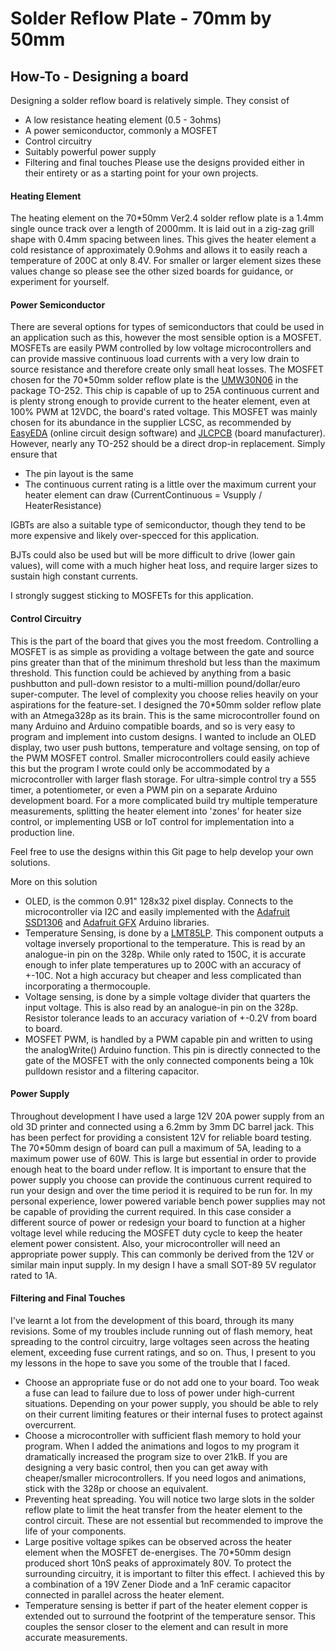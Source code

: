 # **Solder Reflow Plate - 70mm by 50mm**

## How-To - Designing a board
Designing a solder reflow board is relatively simple. They consist of
- A low resistance heating element (0.5 - 3ohms)
- A power semiconductor, commonly a MOSFET
- Control circuitry
- Suitably powerful power supply
- Filtering and final touches
Please use the designs provided either in their entirety or as a starting point for your own projects.

#### Heating Element
The heating element on the 70*50mm Ver2.4 solder reflow plate is a 1.4mm single ounce track over a length of 2000mm. It is laid out in a zig-zag grill shape with 0.4mm spacing between lines. This gives the heater element a cold resistance of approximately 0.9ohms and allows it to easily reach a temperature of 200C at only 8.4V. For smaller or larger element sizes these values change so please see the other sized boards for guidance, or experiment for yourself.

#### Power Semiconductor
There are several options for types of semiconductors that could be used in an application such as this, however the most sensible option is a MOSFET.
MOSFETs are easily PWM controlled by low voltage microcontrollers and can provide massive continuous load currents with a very low drain to source resistance and therefore create only small heat losses. The MOSFET chosen for the 70*50mm solder reflow plate is the [UMW30N06](https://lcsc.com/product-detail/MOSFETs_span-style-background-color-ff0-UMW-span-Youtai-Semiconductor-Co-Ltd-UMW30N06_C369599.html) in the package TO-252. This chip is capable of up to 25A continuous current and is plenty strong enough to provide current to the heater element, even at 100% PWM at 12VDC, the board's rated voltage. This MOSFET was mainly chosen for its abundance in the supplier LCSC, as recommended by [EasyEDA](https://easyeda.com/) (online circuit design software) and [JLCPCB](https://jlcpcb.com/) (board manufacturer). However, nearly any TO-252 should be a direct drop-in replacement. Simply ensure that
- The pin layout is the same 
- The continuous current rating is a little over the maximum current your heater element can draw (CurrentContinuous = Vsupply / HeaterResistance)

IGBTs are also a suitable type of semiconductor, though they tend to be more expensive and likely over-specced for this application.

BJTs could also be used but will be more difficult to drive (lower gain values), will come with a much higher heat loss, and require larger sizes to sustain high constant currents. 

I strongly suggest sticking to MOSFETs for this application.

#### Control Circuitry
This is the part of the board that gives you the most freedom. Controlling a MOSFET is as simple as providing a voltage between the gate and source pins greater than that of the minimum threshold but less than the maximum threshold. This function could be achieved by anything from a basic pushbutton and pull-down resistor to a multi-million pound/dollar/euro super-computer. The level of complexity you choose relies heavily on your aspirations for the feature-set.
I designed the 70*50mm solder reflow plate with an Atmega328p as its brain. This is the same microcontroller found on many Arduino and Arduino compatible boards, and so is very easy to program and implement into custom designs. I wanted to include an OLED display, two user push buttons, temperature and voltage sensing, on top of the PWM MOSFET control. Smaller microcontrollers could easily achieve this but the program I wrote could only be accommodated by a microcontroller with larger flash storage.
For ultra-simple control try a 555 timer, a potentiometer, or even a PWM pin on a separate Arduino development board.
For a more complicated build try multiple temperature measurements, splitting the heater element into 'zones' for heater size control, or implementing USB or IoT control for implementation into a production line.

Feel free to use the designs within this Git page to help develop your own solutions. 

More on this solution
- OLED, is the common 0.91" 128x32 pixel display. Connects to the microcontroller via I2C and easily implemented with the [Adafruit SSD1306](https://github.com/adafruit/Adafruit_SSD1306) and [Adafruit GFX](https://github.com/adafruit/Adafruit-GFX-Library) Arduino libraries.
- Temperature Sensing, is done by a [LMT85LP](https://lcsc.com/product-detail/Temperature-Sensors_Texas-Instruments-LMT85LP_C75856.html). This component outputs a voltage inversely proportional to the temperature. This is read by an analogue-in pin on the 328p. While only rated to 150C, it is accurate enough to infer plate temperatures up to 200C with an accuracy of +-10C. Not a high accuracy but cheaper and less complicated than incorporating a thermocouple.
- Voltage sensing, is done by a simple voltage divider that quarters the input voltage. This is also read by an analogue-in pin on the 328p. Resistor tolerance leads to an accuracy variation of +-0.2V from board to board.
- MOSFET PWM, is handled by a PWM capable pin and written to using the analogWrite() Arduino function. This pin is directly connected to the gate of the MOSFET with the only connected components being a 10k pulldown resistor and a filtering capacitor. 

#### Power Supply
Throughout development I have used a large 12V 20A power supply from an old 3D printer and connected using a 6.2mm by 3mm DC barrel jack. This has been perfect for providing a consistent 12V for reliable board testing. The 70*50mm design of board can pull a maximum of 5A, leading to a maximum power use of 60W. This is large but essential in order to provide enough heat to the board under reflow. 
It is important to ensure that the power supply you choose can provide the continuous current required to run your design and over the time period it is required to be run for. 
In my personal experience, lower powered variable bench power supplies may not be capable of providing the current required. In this case consider a different source of power or redesign your board to function at a higher voltage level while reducing the MOSFET duty cycle to keep the heater element power consistent.
Also, your microcontroller will need an appropriate power supply. This can commonly be derived from the 12V or similar main input supply. In my design I have a small SOT-89 5V regulator rated to 1A.

#### Filtering and Final Touches
I've learnt a lot from the development of this board, through its many revisions. Some of my troubles include running out of flash memory, heat spreading to the control circuitry, large voltages seen across the heating element, exceeding fuse current ratings, and so on. Thus, I present to you my lessons in the hope to save you some of the trouble that I faced.
- Choose an appropriate fuse or do not add one to your board. Too weak a fuse can lead to failure due to loss of power under high-current situations. Depending on your power supply, you should be able to rely on their current limiting features or their internal fuses to protect against overcurrent.
- Choose a microcontroller with sufficient flash memory to hold your program. When I added the animations and logos to my program it dramatically increased the program size to over 21kB. If you are designing a very basic control, then you can get away with cheaper/smaller microcontrollers. If you need logos and animations, stick with the 328p or choose an equivalent.
- Preventing heat spreading. You will notice two large slots in the solder reflow plate to limit the heat transfer from the heater element to the control circuit. These are not essential but recommended to improve the life of your components. 
- Large positive voltage spikes can be observed across the heater element when the MOSFET de-energises. The 70*50mm design produced short 10nS peaks of approximately 80V. To protect the surrounding circuitry, it is important to filter this effect. I achieved this by a combination of a 19V Zener Diode and a 1nF ceramic capacitor connected in parallel across the heater element. 
- Temperature sensing is better if part of the heater element copper is extended out to surround the footprint of the temperature sensor. This couples the sensor closer to the element and can result in more accurate measurements.
